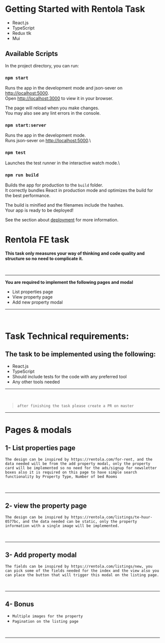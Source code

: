 # Getting Started with Rentola Task

- React.js
- TypeScript
- Redux tlk
- Mui

## Available Scripts

In the project directory, you can run:

### `npm start`

Runs the app in the development mode and json-sever on [http://localhost:5000](http://localhost:5000).\
Open [http://localhost:3000](http://localhost:3000) to view it in your browser.

The page will reload when you make changes.\
You may also see any lint errors in the console.

### `npm start:server`

Runs the app in the development mode.\
Runs json-sever on [http://localhost:5000](http://localhost:5000).\

### `npm test`

Launches the test runner in the interactive watch mode.\

### `npm run build`

Builds the app for production to the `build` folder.\
It correctly bundles React in production mode and optimizes the build for the best performance.

The build is minified and the filenames include the hashes.\
Your app is ready to be deployed!

See the section about [deployment](https://facebook.github.io/create-react-app/docs/deployment) for more information.

# Rentola FE task

**This task only measures your way of thinking and code quality and structure so no need to complicate it.**

&nbsp;

---

**You are required to implement the following pages and modal**
- List properties page
- View property page
- Add new property modal

---


&nbsp;

# Task Technical requirements:

## The task to be implemented using the following:
- React.js
- TypeScript
- Should include tests for the code with any preferred tool
- Any other tools needed

---

&nbsp;

> `after finishing the task please create a PR on master`
&nbsp;

---
# Pages & modals
## 1- List properties page
`The design can be inspired by https://rentola.com/for-rent, and the data needed will be from the add property modal, only the property card will be implemented so no need for the ads/signup for newsletter boxes also it is required on this page to have simple search functionality by Property Type, Number of bed Rooms`

&nbsp;

---

## 2- view the property page
`The design can be inspired by https://rentola.com/listings/te-huur-0577bc, and the data needed can be static, only the property information with a single image will be implemented.`

&nbsp;

---

## 3- Add property modal
`The fields can be inspired by https://rentola.com/listings/new, you can pick some of the fields needed for the index and the view also you can place the button that will trigger this modal on the listing page.`

&nbsp;

---

## 4- Bonus
- `Multiple images for the property`
- `Pagination on the listing page`

&nbsp;

---
